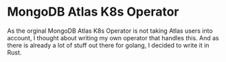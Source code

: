 # MongoDB Atlas K8s Operator

As the orginal MongoDB Atlas K8s Operator is not taking Atlas users into account, I thought about writing my own
operator that handles this. And as there is already a lot of stuff out there for golang, I decided to write it in Rust.
